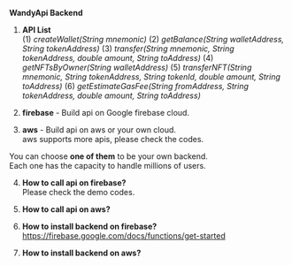 **WandyApi Backend**

1. **API List**  
  (1) *createWallet(String mnemonic)*
  (2) *getBalance(String walletAddress, String tokenAddress)*
  (3) *transfer(String mnemonic, String tokenAddress, double amount, String toAddress)*
  (4) *getNFTsByOwner(String walletAddress)*
  (5) *transferNFT(String mnemonic, String tokenAddress, String tokenId, double amount, String toAddress)*
  (6) *getEstimateGasFee(String fromAddress, String tokenAddress, double amount, String toAddress)*

2. **firebase** - Build api on Google firebase cloud.
  
3. **aws** - Build api on aws or your own cloud.  
  aws supports more apis, please check the codes.
    
  You can choose **one of them** to be your own backend.   
  Each one has the capacity to handle millions of users.

4. **How to call api on firebase?**  
  Please check the demo codes.
   
5. **How to call api on aws?**  

6. **How to install backend on firebase?**  
  https://firebase.google.com/docs/functions/get-started

7. **How to install backend on aws?**
